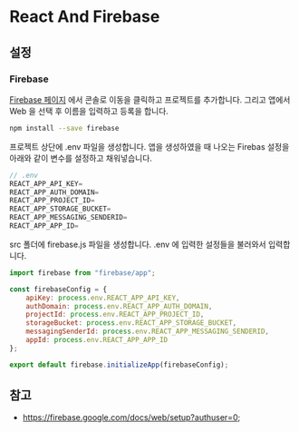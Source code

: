 # React And Firebase

## 설정

### Firebase

[Firebase 페이지](https://firebase.google.com/) 에서 콘솔로 이동을 클릭하고 프로젝트를 추가합니다.
그리고 앱에서 Web 을 선택 후 이름을 입력하고 등록을 합니다.

```bash
npm install --save firebase
```

프로젝트 상단에 .env 파일을 생성합니다.
앱을 생성하였을 때 나오는 Firebas 설정을 아래와 같이 변수를 설정하고 채워넣습니다.

```js
// .env
REACT_APP_API_KEY=
REACT_APP_AUTH_DOMAIN=
REACT_APP_PROJECT_ID=
REACT_APP_STORAGE_BUCKET=
REACT_APP_MESSAGING_SENDERID=
REACT_APP_APP_ID=
```

src 폴더에 firebase.js 파일을 생성합니다. .env 에 입력한 설정들을 불러와서 입력합니다.

```js
import firebase from "firebase/app";

const firebaseConfig = {
    apiKey: process.env.REACT_APP_API_KEY,
    authDomain: process.env.REACT_APP_AUTH_DOMAIN,
    projectId: process.env.REACT_APP_PROJECT_ID,
    storageBucket: process.env.REACT_APP_STORAGE_BUCKET,
    messagingSenderId: process.env.REACT_APP_MESSAGING_SENDERID,
    appId: process.env.REACT_APP_APP_ID
};

export default firebase.initializeApp(firebaseConfig);
```

## 참고

- https://firebase.google.com/docs/web/setup?authuser=0;